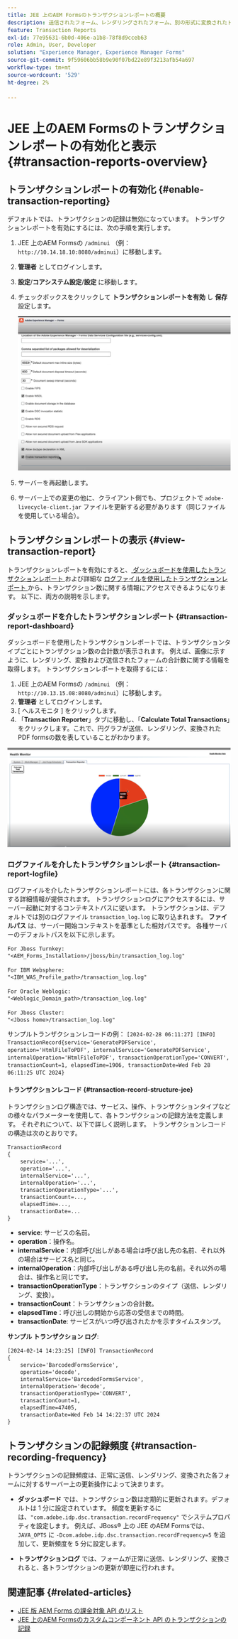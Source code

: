 ```yaml
---
title: JEE 上のAEM Formsのトランザクションレポートの概要
description: 送信されたフォーム、レンダリングされたフォーム、別の形式に変換されたドキュメントなどすべての数を保持します。
feature: Transaction Reports
exl-id: 77e95631-6b0d-406e-a1b8-78f8d9cceb63
role: Admin, User, Developer
solution: "Experience Manager, Experience Manager Forms"
source-git-commit: 9f59606bb58b9e90f07bd22e89f3213afb54a697
workflow-type: tm+mt
source-wordcount: '529'
ht-degree: 2%

---
```


# JEE 上のAEM Formsのトランザクションレポートの有効化と表示 {#transaction-reports-overview}

<!--Transaction reports in AEM Forms on JEE let you keep a count of all transactions taken place on your AEM Forms deployment. The objective is to provide information about product usage and helps business stakeholders understand their digital processing volumes. Examples of a transaction include:

* Submission of a document
* Rendition of a document
* Conversion of a document from one file format to another 

For more information on what is considered a transaction, see [Billable APIs](../../forms/using/transaction-reports-billable-apis-jee.md). Transaction log helps you to gain information about the number of documents submitted, rendered, and converted.-->

## トランザクションレポートの有効化 {#enable-transaction-reporting}

デフォルトでは、トランザクションの記録は無効になっています。 トランザクションレポートを有効にするには、次の手順を実行します。

1. JEE 上のAEM Formsの `/adminui` （例：`http://10.14.18.10:8080/adminui`）に移動します。
1. **管理者** としてログインします。
1. **設定**/**コアシステム設定**/**設定** に移動します。
1. チェックボックスをクリックして **トランザクションレポートを有効** し **保存** 設定します。

   ![sample-transaction-report-jee](assets/enable-transaction-jee.png)

1. サーバーを再起動します。
1. サーバー上での変更の他に、クライアント側でも、プロジェクトで `adobe-livecycle-client.jar` ファイルを更新する必要があります（同じファイルを使用している場合）。

<!--
* You can [enable transaction recording](../../forms/using/viewing-and-understanding-transaction-reports.md#setting-up-transaction-reports) from AEM Web Console. view transaction reports on author, processing, or publish instances. View transaction reports on author or processing instances for an aggregated sum of all transactions. View transaction reports on the publish instances for a count of all transactions that take place only on that publish instance from where the report is run.
-->

<!--Do not author content (Create adaptive forms, interactive communication, themes, and other authoring activities) and process documents (Use workflows, document services, and other processing activities) on the same AEM instance. Keep the transaction recording disabled for AEM Forms servers used to author content. Keep the transaction recording enabled for AEM Forms servers used to process documents.-->

## トランザクションレポートの表示 {#view-transaction-report}

トランザクションレポートを有効にすると、[ ダッシュボードを使用したトランザクションレポート ](#transaction-report-dashboard) および詳細な [ ログファイルを使用したトランザクションレポート ](#transaction-report-logfile) から、トランザクション数に関する情報にアクセスできるようになります。 以下に、両方の説明を示します。

### ダッシュボードを介したトランザクションレポート {#transaction-report-dashboard}

ダッシュボードを使用したトランザクションレポートでは、トランザクションタイプごとにトランザクション数の合計数が表示されます。 例えば、画像に示すように、レンダリング、変換および送信されたフォームの合計数に関する情報を取得します。 トランザクションレポートを取得するには：

1. JEE 上のAEM Formsの `/adminui` （例：`http://10.13.15.08:8080/adminui`）に移動します。
1. **管理者** としてログインします。
1. [ ヘルスモニタ ] をクリックします。
1. 「**Transaction Reporter**」タブに移動し、「**Calculate Total Transactions**」をクリックします。これで、円グラフが送信、レンダリング、変換されたPDF formsの数を表していることがわかります。

![sample-transaction-report-jee](assets/transaction-piechart.png)


### ログファイルを介したトランザクションレポート {#transaction-report-logfile}

ログファイルを介したトランザクションレポートには、各トランザクションに関する詳細情報が提供されます。 トランザクションログにアクセスするには、サーバー起動に対するコンテキストパスに従います。 トランザクションは、デフォルトでは別のログファイル `transaction_log.log` に取り込まれます。 **ファイルパス** は、サーバー開始コンテキストを基準とした相対パスです。 各種サーバーのデフォルトパスを以下に示します。

```
For Jboss Turnkey:
"<AEM_Forms_Installation>/jboss/bin/transaction_log.log"

For IBM Websphere: 
"<IBM_WAS_Profile_path>/transaction_log.log"

For Oracle Weblogic:
"<Weblogic_Domain_path>/transaction_log.log"

For Jboss Cluster:
"<Jboss home>/transaction_log.log"
```

サンプルトランザクションレコードの例：
`[2024-02-28 06:11:27] [INFO] TransactionRecord{service='GeneratePDFService', operation='HtmlFileToPDF', internalService='GeneratePDFService', internalOperation='HtmlFileToPDF', transactionOperationType='CONVERT', transactionCount=1, elapsedTime=1906, transactionDate=Wed Feb 28 06:11:25 UTC 2024}`

#### トランザクションレコード {#transaction-record-structure-jee}

トランザクションログ構造では、サービス、操作、トランザクションタイプなどの様々なパラメーターを使用して、各トランザクションの記録方法を定義します。 それぞれについて、以下で詳しく説明します。 トランザクションレコードの構造は次のとおりです。

```
TransactionRecord
{
    service='...', 
    operation='...', 
    internalService='...', 
    internalOperation='...', 
    transactionOperationType='...', 
    transactionCount=..., 
    elapsedTime=..., 
    transactionDate=...
}
```

* **service**: サービスの名前。
* **operation**：操作名。
* **internalService**：内部呼び出しがある場合は呼び出し先の名前、それ以外の場合はサービス名と同じ。
* **internalOperation**：内部呼び出しがある呼び出し先の名前。それ以外の場合は、操作名と同じです。
* **transactionOperationType**：トランザクションのタイプ（送信、レンダリング、変換）。
* **transactionCount**：トランザクションの合計数。
* **elapsedTime**：呼び出しの開始から応答の受信までの時間。
* **transactionDate**: サービスがいつ呼び出されたかを示すタイムスタンプ。

**サンプル トランザクション ログ**:

```
[2024-02-14 14:23:25] [INFO] TransactionRecord
{
    service='BarcodedFormsService', 
    operation='decode', 
    internalService='BarcodedFormsService', 
    internalOperation='decode', 
    transactionOperationType='CONVERT', 
    transactionCount=1, 
    elapsedTime=47405, 
    transactionDate=Wed Feb 14 14:22:37 UTC 2024
}
```

## トランザクションの記録頻度 {#transaction-recording-frequency}

<!--Transaction persistence involves updating the total transaction count for SUBMIT, CONVERT, and RENDER operations on the server periodically: -->

トランザクションの記録頻度は、正常に送信、レンダリング、変換された各フォームに対するサーバー上の更新操作によって決まります。

* **ダッシュボード** では、トランザクション数は定期的に更新されます。デフォルトは 1 分に設定されています。 頻度を更新するには、`"com.adobe.idp.dsc.transaction.recordFrequency"` でシステムプロパティを設定します。 例えば、JBoss® 上の JEE のAEM Formsでは、`JAVA_OPTS` に `-Dcom.adobe.idp.dsc.transaction.recordFrequency=5` を追加して、更新頻度を 5 分に設定します。

* **トランザクションログ** では、フォームが正常に送信、レンダリング、変換されると、各トランザクションの更新が即座に行われます。

<!-- A transaction remains in the buffer for a specified period (Flush Buffer time + Reverse replication time). By default, it takes approximately 90 seconds for the transaction count to reflect in the transaction report.

Actions like submitting a PDF Form, using Agent UI to preview an interactive communication, or using non-standard form submission methods are not accounted as transactions. AEM Forms provides an API to record such transactions. Call the API from your custom implementations to record a transaction.

## Supported Topology {#supported-topology}

Transaction reports are available only on AEM Forms on OSGi environment. It supports author-publish, author-processing-publish, and only processing topologies. For example, topologies, see [Architecture and deployment topologies for AEM Forms](../../forms/using/transaction-reports-overview.md).

The transaction count is reverse replicated from publish instances to author or processing instances. An indicative author-publish topology is displayed below:

![simple-author-publish-topology](assets/simple-author-publish-topology.png)

>[!NOTE]
>
>AEM Forms transaction reports does not support topologies that contain only publish instances.

### Guidelines for using transaction reports {#guidelines-for-using-transaction-reports}

* Disable transaction reports on all author instances as reports on author instances includes transactions registered during authoring activities.
* Enable the **Show transactions from publish only** option on the author instance to view cumulative transactions from all publish instances. You can also view transaction reports on each publish instance for actual transactions on that particular publish instance only.
* Do not use author instances to run workflows and process documents.
* Before using transaction reporting, if you are have a toplogy with publish servers, ensure that the reverse replication is enabled for all the publish instances.
* Transaction data is reverse-replicated from a publish instance to only corresponding author or processing instance. The author or processing instance cannot further replicate data to another instance. For example, if you have author-processing-publish topology, aggregated transaction data is replicated only to the processing instance.-->

## 関連記事 {#related-articles}

* [JEE 版 AEM Forms の課金対象 API のリスト](../../forms/using/transaction-reports-billable-apis-jee.md)
* [JEE 上のAEM Formsのカスタムコンポーネント API のトランザクションの記録](/help/forms/using/record-transaction-custom-component-jee.md)
